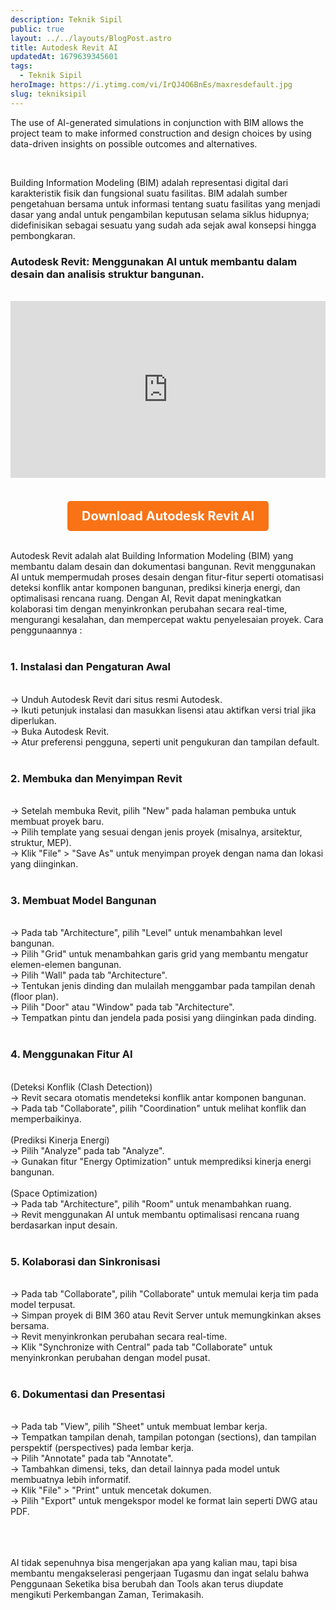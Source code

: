 ```yaml
---
description: Teknik Sipil
public: true
layout: ../../layouts/BlogPost.astro
title: Autodesk Revit AI
updatedAt: 1679639345601
tags:
  - Teknik Sipil
heroImage: https://i.ytimg.com/vi/IrQJ4O6BnEs/maxresdefault.jpg
slug: tekniksipil
---
```


The use of AI-generated simulations in conjunction with BIM allows the project team to make informed construction and design choices by using data-driven insights on possible outcomes and alternatives.



<br>

Building Information Modeling (BIM) adalah representasi digital dari karakteristik fisik dan fungsional suatu fasilitas. BIM adalah sumber pengetahuan bersama untuk informasi tentang suatu fasilitas yang menjadi dasar yang andal untuk pengambilan keputusan selama siklus hidupnya; didefinisikan sebagai sesuatu yang sudah ada sejak awal konsepsi hingga pembongkaran.
<br>

### Autodesk Revit: Menggunakan AI untuk membantu dalam desain dan analisis struktur bangunan.
<br>

<div style="position: relative; padding-bottom: 56.25%; height: 0; overflow: hidden; max-width: 100%; height: auto;">
  <iframe style="position: absolute; top: 0; left: 0; width: 100%; height: 100%;" src="https://www.youtube.com/embed/MNJZFCMAJjo" title="YouTube video player" frameborder="0" allow="accelerometer; autoplay; clipboard-write; encrypted-media; gyroscope; picture-in-picture; web-share" allowfullscreen></iframe>
</div>

<br>

<div style="text-align: center; margin-top: 20px;">
  <a href="https://www.autodesk.com/asean/solutions/autodesk-ai" target="_blank" style="display: inline-block; padding: 12px 23px; font-size: 20px; font-weight: bold; color: #ffffff; background-color: #F97316; text-decoration: none; border-radius: 5px;">Download Autodesk Revit AI</a>
</div>

<br>

Autodesk Revit adalah alat Building Information Modeling (BIM) yang membantu dalam desain dan dokumentasi bangunan. Revit menggunakan AI untuk mempermudah proses desain dengan fitur-fitur seperti otomatisasi deteksi konflik antar komponen bangunan, prediksi kinerja energi, dan optimalisasi rencana ruang. Dengan AI, Revit dapat meningkatkan kolaborasi tim dengan menyinkronkan perubahan secara real-time, mengurangi kesalahan, dan mempercepat waktu penyelesaian proyek.
Cara penggunaannya :
<br><br>

### 1. Instalasi dan Pengaturan Awal 
<br>
-> Unduh Autodesk Revit dari situs resmi Autodesk. <br>
-> Ikuti petunjuk instalasi dan masukkan lisensi atau aktifkan versi trial jika diperlukan. <br>
-> Buka Autodesk Revit. <br>
-> Atur preferensi pengguna, seperti unit pengukuran dan tampilan default. <br><br>

### 2. Membuka dan Menyimpan Revit
<br>
-> Setelah membuka Revit, pilih "New" pada halaman pembuka untuk membuat proyek baru. <br>
-> Pilih template yang sesuai dengan jenis proyek (misalnya, arsitektur, struktur, MEP). <br>
-> Klik "File" > "Save As" untuk menyimpan proyek dengan nama dan lokasi yang diinginkan. <br><br>

### 3. Membuat Model Bangunan
<br>
-> Pada tab "Architecture", pilih "Level" untuk menambahkan level bangunan. <br>
-> Pilih "Grid" untuk menambahkan garis grid yang membantu mengatur elemen-elemen bangunan. <br>
-> Pilih "Wall" pada tab "Architecture". <br>
-> Tentukan jenis dinding dan mulailah menggambar pada tampilan denah (floor plan). <br>
-> Pilih "Door" atau "Window" pada tab "Architecture". <br>
-> Tempatkan pintu dan jendela pada posisi yang diinginkan pada dinding. <br><br>

### 4. Menggunakan Fitur AI
<br>
(Deteksi Konflik (Clash Detection))<br>
-> Revit secara otomatis mendeteksi konflik antar komponen bangunan. <br>
-> Pada tab "Collaborate", pilih "Coordination" untuk melihat konflik dan memperbaikinya.<br><br>
(Prediksi Kinerja Energi)
<br>
-> Pilih "Analyze" pada tab "Analyze". <br>
-> Gunakan fitur "Energy Optimization" untuk memprediksi kinerja energi bangunan. <br><br>
(Space Optimization)
<br>
-> Pada tab "Architecture", pilih "Room" untuk menambahkan ruang. <br>
-> Revit menggunakan AI untuk membantu optimalisasi rencana ruang berdasarkan input desain. <br><br>

### 5. Kolaborasi dan Sinkronisasi
<br>
-> Pada tab "Collaborate", pilih "Collaborate" untuk memulai kerja tim pada model terpusat. <br>
-> Simpan proyek di BIM 360 atau Revit Server untuk memungkinkan akses bersama. <br>
-> Revit menyinkronkan perubahan secara real-time. <br>
-> Klik "Synchronize with Central" pada tab "Collaborate" untuk menyinkronkan perubahan dengan model pusat. <br><br>

### 6. Dokumentasi dan Presentasi
<br>
-> Pada tab "View", pilih "Sheet" untuk membuat lembar kerja. <br>
-> Tempatkan tampilan denah, tampilan potongan (sections), dan tampilan perspektif (perspectives) pada lembar kerja. <br>
-> Pilih "Annotate" pada tab "Annotate". <br>
-> Tambahkan dimensi, teks, dan detail lainnya pada model untuk membuatnya lebih informatif. <br>
-> Klik "File" > "Print" untuk mencetak dokumen. <br>
-> Pilih "Export" untuk mengekspor model ke format lain seperti DWG atau PDF. <br><br>



<br><br>
AI tidak sepenuhnya bisa mengerjakan apa yang kalian mau, tapi bisa membantu mengakselerasi pengerjaan Tugasmu dan ingat selalu bahwa Penggunaan Seketika bisa berubah dan Tools akan terus diupdate mengikuti Perkembangan Zaman, Terimakasih.
